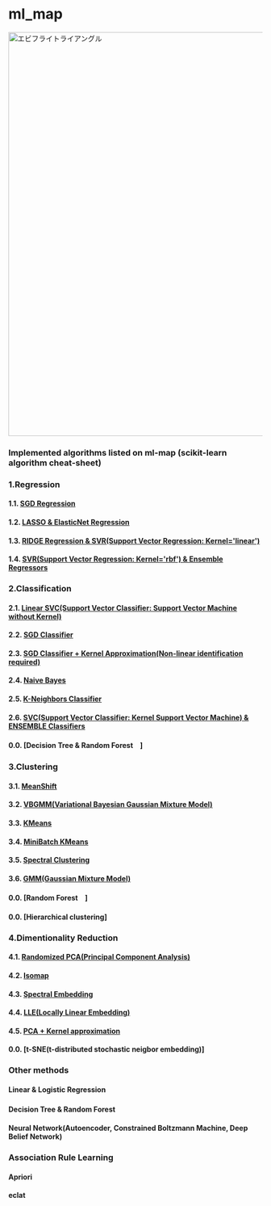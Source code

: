 # ml_map
<img width="800" src="https://user-images.githubusercontent.com/60038634/138719935-d4cf8094-9cc3-4afd-ace5-aa6a8b134af3.png" alt="エビフライトライアングル" title="サンプル">

### Implemented algorithms listed on ml-map (scikit-learn algorithm cheat-sheet)  
### 1.Regression 
  #### 1.1. [SGD Regression](https://github.com/HaruHonda/ml_map/blob/main/algorithms/1.1.%20SGD%20Regression) 
  #### 1.2. [LASSO & ElasticNet Regression](https://github.com/HaruHonda/ml_map/blob/main/algorithms/1.2.%20LASSO%20%26%20ElasticNet%20Regression)
  #### 1.3. [RIDGE Regression & SVR(Support Vector Regression: Kernel='linear')](https://github.com/HaruHonda/ml_map/tree/main/algorithms/1.2.%20LASSO%20%26%20ElasticNet%20Regression) 
  #### 1.4. [SVR(Support Vector Regression: Kernel='rbf') & Ensemble Regressors](https://github.com/HaruHonda/ml_map/tree/main/algorithms/1.4.%20SVR%20(Support%20Vector%20Regression)%20%26%20Ensemble%20Regressors)

### 2.Classification
  #### 2.1. [Linear SVC(Support Vector Classifier: Support Vector Machine without Kernel)](https://github.com/HaruHonda/ml_map/tree/main/algorithms/2.1.%20Linear%20SVC%20(Support%20Vector%20Classifier))
  #### 2.2. [SGD Classifier](https://github.com/HaruHonda/ml_map/tree/main/algorithms/2.2.%20SGD%20Classfier)
  #### 2.3. [SGD Classifier + Kernel Approximation(Non-linear identification required)](https://github.com/HaruHonda/ml_map/tree/main/algorithms/2.3.%20SGD%20Classifier%20%2B%20Kernel%20Approximation)
  #### 2.4. [Naive Bayes](https://github.com/HaruHonda/ml_map/tree/main/algorithms/2.4.%20Naive%20Bayes)
  #### 2.5. [K-Neighbors Classifier](https://github.com/HaruHonda/ml_map/tree/main/algorithms/2.5.%20K-Neighbors%20Classifier)
  #### 2.6. [SVC(Support Vector Classifier: Kernel Support Vector Machine) & ENSEMBLE Classifiers](https://github.com/HaruHonda/ml_map/tree/main/algorithms/2.6.%20SVC%20(Support%20Vector%20Classifier)%20%26%20ENSEMBLE%20Classifiers)
  #### 0.0. [Decision Tree & Random Forest　]

### 3.Clustering
  #### 3.1. [MeanShift](https://github.com/HaruHonda/ml_map/tree/main/algorithms/3.1.%20MeanShift)
  #### 3.2. [VBGMM(Variational Bayesian Gaussian Mixture Model)](https://github.com/HaruHonda/ml_map/tree/main/algorithms/3.2.%20VBGMM(Variational%20Bayesian%20Gaussian%20Mixture%20Model))
  #### 3.3. [KMeans](https://github.com/HaruHonda/ml_map/tree/main/algorithms/3.3.%20KMeans)
  #### 3.4. [MiniBatch KMeans](https://github.com/HaruHonda/ml_map/tree/main/algorithms/3.4.%20MiniBatch%20KMeans)
  #### 3.5. [Spectral Clustering](https://github.com/HaruHonda/ml_map/tree/main/algorithms/3.5.%20Spectral%20Clustering)
  #### 3.6. [GMM(Gaussian Mixture Model)](https://github.com/HaruHonda/ml_map/tree/main/algorithms/3.6.%20GMM(Gaussian%20Mixture%20Model))
  #### 0.0. [Random Forest　]
  #### 0.0. [Hierarchical clustering]

### 4.Dimentionality Reduction
  #### 4.1. [Randomized PCA(Principal Component Analysis)](https://github.com/HaruHonda/ml_map/tree/main/algorithms/4.1.%20Randomized%20PCA)
  #### 4.2. [Isomap](https://github.com/HaruHonda/ml_map/tree/main/algorithms/4.2.%20Isomap)
  #### 4.3. [Spectral Embedding](https://github.com/HaruHonda/ml_map/tree/main/algorithms/4.3.%20Spectral%20Embedding)
  #### 4.4. [LLE(Locally Linear Embedding)](https://github.com/HaruHonda/ml_map/tree/main/algorithms/4.4.%20LLE(Locally%20Linear%20Embedding))
  #### 4.5. [PCA + Kernel approximation](https://github.com/HaruHonda/ml_map/tree/main/algorithms/4.5.%20PCA%20%2B%20Kernel%20approximation)
  #### 0.0. [t-SNE(t-distributed stochastic neigbor embedding)]

### Other methods ###
#### Linear & Logistic Regression
#### Decision Tree & Random Forest　
#### Neural Network(Autoencoder, Constrained Boltzmann Machine, Deep Belief Network)

### Association Rule Learning ###
#### Apriori 
#### eclat 
